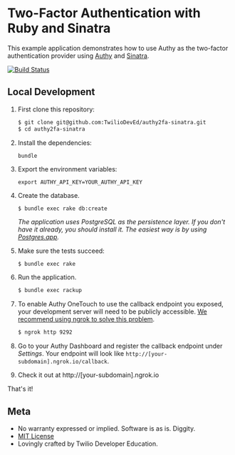 # Two-Factor Authentication with Ruby and Sinatra

This example application demonstrates how to use Authy as the two-factor authentication provider using [Authy](https://www.authy.com/) and [Sinatra](http://www.sinatrarb.com/).

[![Build Status](https://travis-ci.org/TwilioDevEd/authy2fa-sinatra.svg?branch=master)](https://travis-ci.org/TwilioDevEd/authy2fa-sinatra)

## Local Development


1. First clone this repository:
   ```bash
   $ git clone git@github.com:TwilioDevEd/authy2fa-sinatra.git
   $ cd authy2fa-sinatra
   ```

1. Install the dependencies:
   ```
   bundle
   ```

1. Export the environment variables:
   ```
   export AUTHY_API_KEY=YOUR_AUTHY_API_KEY
   ```

1. Create the database.
   ```bash
   $ bundle exec rake db:create
   ```

   _The application uses PostgreSQL as the persistence layer. If you
   don't have it already, you should install it. The easiest way is by
   using [Postgres.app](http://postgresapp.com/)._

1. Make sure the tests succeed:
   ```
   $ bundle exec rake
   ```

1. Run the application.
   ```bash
   $ bundle exec rackup
   ```

1. To enable Authy OneTouch to use the callback endpoint you exposed, your development server will need to be publicly accessible. [We recommend using ngrok to solve this problem](//www.twilio.com/blog/2015/09/6-awesome-reasons-to-use-ngrok-when-testing-webhooks.html).
   ```bash
   $ ngrok http 9292
   ```

1. Go to your Authy Dashboard and register the callback endpoint under _Settings_. Your endpoint will look like `http://[your-subdomain].ngrok.io/callback`.

1. Check it out at http://[your-subdomain].ngrok.io

That's it!

## Meta

* No warranty expressed or implied. Software is as is. Diggity.
* [MIT License](http://www.opensource.org/licenses/mit-license.html)
* Lovingly crafted by Twilio Developer Education.
